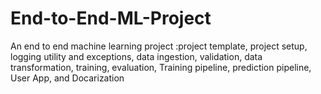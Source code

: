 # End-to-End-ML-Project
An end to end machine learning project :project template, project setup, logging utility and exceptions, data ingestion, validation, data transformation, training, evaluation, Training pipeline, prediction pipeline, User App, and Docarization
